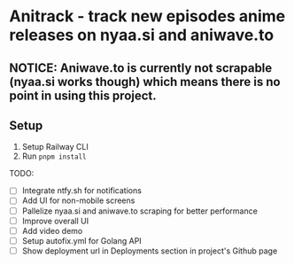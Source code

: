 # Anitrack - track new episodes anime releases on nyaa.si and aniwave.to

## NOTICE: Aniwave.to is currently not scrapable (nyaa.si works though) which means there is no point in using this project.

## Setup

1. Setup Railway CLI
2. Run `pnpm install`

TODO:

- [ ] Integrate ntfy.sh for notifications
- [ ] Add UI for non-mobile screens
- [ ] Pallelize nyaa.si and aniwave.to scraping for better performance
- [ ] Improve overall UI
- [ ] Add video demo
- [ ] Setup autofix.yml for Golang API
- [ ] Show deployment url in Deployments section in project's Github page
